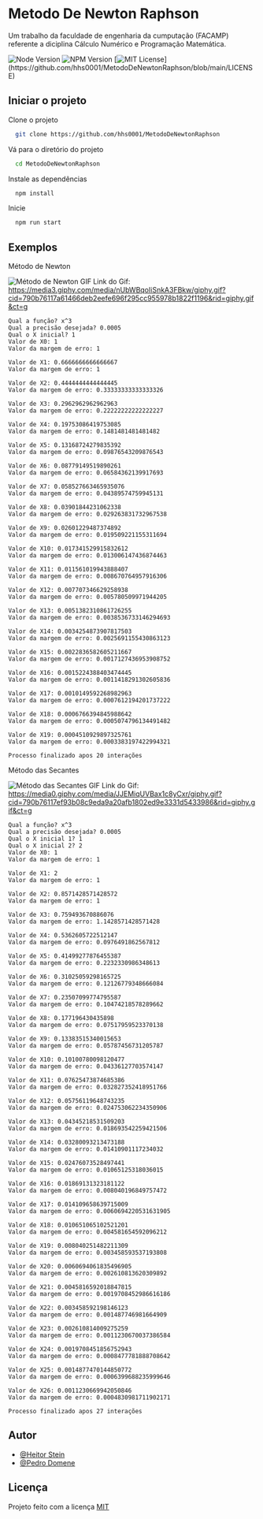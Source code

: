 
# Metodo De Newton Raphson

Um trabalho da faculdade de engenharia da cumputação (FACAMP) referente a diciplina Cálculo Numérico e Programação Matemática.


![Node Version](https://img.shields.io/badge/node-%3E%3D16.6.2-blue.svg)
![NPM Version](https://img.shields.io/badge/npm-%3E%3D7.20.3-blue.svg)
[![MIT License](https://img.shields.io/apm/l/atomic-design-ui.svg?)](https://github.com/hhs0001/MetodoDeNewtonRaphson/blob/main/LICENSE)

## Iniciar o projeto

Clone o projeto

```bash
  git clone https://github.com/hhs0001/MetodoDeNewtonRaphson
```

Vá para o diretório do projeto

```bash
  cd MetodoDeNewtonRaphson
```

Instale as dependências

```bash
  npm install
```

Inicie

```bash
  npm run start
```

  
## Exemplos

Método de Newton

![Método de Newton GIF](https://media3.giphy.com/media/nUbWBqoIiSnkA3FBkw/giphy.gif?cid=790b76117a61466deb2eefe696f295cc955978b1822f1196&rid=giphy.gif&ct=g)
Link do Gif: https://media3.giphy.com/media/nUbWBqoIiSnkA3FBkw/giphy.gif?cid=790b76117a61466deb2eefe696f295cc955978b1822f1196&rid=giphy.gif&ct=g

```
Qual a função? x^3
Qual a precisão desejada? 0.0005
Qual o X inicial? 1
Valor de X0: 1
Valor da margem de erro: 1

Valor de X1: 0.6666666666666667
Valor da margem de erro: 1

Valor de X2: 0.4444444444444445
Valor da margem de erro: 0.33333333333333326

Valor de X3: 0.2962962962962963
Valor da margem de erro: 0.22222222222222227

Valor de X4: 0.19753086419753085
Valor da margem de erro: 0.1481481481481482

Valor de X5: 0.13168724279835392
Valor da margem de erro: 0.09876543209876543

Valor de X6: 0.08779149519890261
Valor da margem de erro: 0.06584362139917693

Valor de X7: 0.058527663465935076
Valor da margem de erro: 0.04389574759945131

Valor de X8: 0.03901844231062338
Valor da margem de erro: 0.029263831732967538

Valor de X9: 0.02601229487374892
Valor da margem de erro: 0.019509221155311694

Valor de X10: 0.017341529915832612
Valor da margem de erro: 0.013006147436874463

Valor de X11: 0.011561019943888407
Valor da margem de erro: 0.008670764957916306

Valor de X12: 0.007707346629258938
Valor da margem de erro: 0.005780509971944205

Valor de X13: 0.0051382310861726255
Valor da margem de erro: 0.0038536733146294693

Valor de X14: 0.0034254873907817503
Valor da margem de erro: 0.0025691155430863123

Valor de X15: 0.0022836582605211667
Valor da margem de erro: 0.0017127436953908752

Valor de X16: 0.0015224388403474445
Valor da margem de erro: 0.0011418291302605836

Valor de X17: 0.0010149592268982963
Valor da margem de erro: 0.0007612194201737222

Valor de X18: 0.0006766394845988642
Valor da margem de erro: 0.0005074796134491482

Valor de X19: 0.0004510929897325761
Valor da margem de erro: 0.0003383197422994321

Processo finalizado apos 20 interações
```

Método das Secantes

![Método das Secantes GIF](https://media0.giphy.com/media/JJEMiqUVBax1c8yCxr/giphy.gif?cid=790b76117ef93b08c9eda9a20afb1802ed9e3331d5433986&rid=giphy.gif&ct=g)
Link do Gif: https://media0.giphy.com/media/JJEMiqUVBax1c8yCxr/giphy.gif?cid=790b76117ef93b08c9eda9a20afb1802ed9e3331d5433986&rid=giphy.gif&ct=g

```
Qual a função? x^3
Qual a precisão desejada? 0.0005
Qual o X inicial 1? 1
Qual o X inicial 2? 2
Valor de X0: 1
Valor da margem de erro: 1

Valor de X1: 2
Valor da margem de erro: 1

Valor de X2: 0.8571428571428572
Valor da margem de erro: 1

Valor de X3: 0.759493670886076
Valor da margem de erro: 1.1428571428571428

Valor de X4: 0.5362605722512147
Valor da margem de erro: 0.0976491862567812

Valor de X5: 0.41499277876455387
Valor da margem de erro: 0.2232330986348613

Valor de X6: 0.31025059298165725
Valor da margem de erro: 0.12126779348666084

Valor de X7: 0.23507099774795587
Valor da margem de erro: 0.10474218578289662

Valor de X8: 0.177196430435898
Valor da margem de erro: 0.07517959523370138

Valor de X9: 0.13383515340015653
Valor da margem de erro: 0.05787456731205787

Valor de X10: 0.10100780098120477
Valor da margem de erro: 0.04336127703574147

Valor de X11: 0.07625473874685386
Valor da margem de erro: 0.032827352418951766

Valor de X12: 0.05756119648743235
Valor da margem de erro: 0.024753062234350906

Valor de X13: 0.04345218531509203
Valor da margem de erro: 0.018693542259421506

Valor de X14: 0.03280093213473188
Valor da margem de erro: 0.01410901117234032

Valor de X15: 0.02476073528497441
Valor da margem de erro: 0.01065125318036015

Valor de X16: 0.01869131323181122
Valor da margem de erro: 0.008040196849757472

Valor de X17: 0.014109658639715009
Valor da margem de erro: 0.0060694220531631905

Valor de X18: 0.010651065102521201
Valor da margem de erro: 0.004581654592096212

Valor de X19: 0.008040251482211309
Valor da margem de erro: 0.003458593537193808

Valor de X20: 0.0060694061835496905
Valor da margem de erro: 0.002610813620309892

Valor de X21: 0.0045816592018847815
Valor da margem de erro: 0.0019708452986616186

Valor de X22: 0.003458592198146123
Valor da margem de erro: 0.001487746981664909

Valor de X23: 0.002610814009275259
Valor da margem de erro: 0.0011230670037386584

Valor de X24: 0.0019708451856752943
Valor da margem de erro: 0.0008477781888708642

Valor de X25: 0.0014877470144850772
Valor da margem de erro: 0.0006399688235999646

Valor de X26: 0.0011230669942050846
Valor da margem de erro: 0.0004830981711902171

Processo finalizado apos 27 interações
```
## Autor

- [@Heitor Stein](https://github.com/hhs0001)
- [@Pedro Domene](https://github.com/Preru01)

  
## Licença

Projeto feito com a licença [MIT](https://github.com/hhs0001/MetodoDeNewtonRaphson/blob/main/LICENSE)
